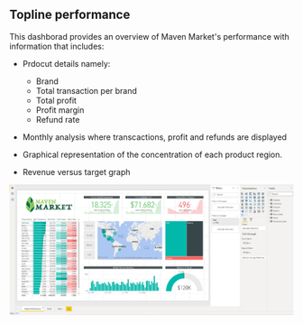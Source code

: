 ## Topline performance

This dashborad provides an overview of Maven Market's performance with information that includes:

* Prdocut details namely:
  * Brand
  * Total transaction per brand
  * Total profit
  * Profit margin
  * Refund rate

* Monthly analysis where transcactions, profit and refunds are displayed

* Graphical representation of the concentration of each product region.

* Revenue versus target graph 

<p align="center">
  <img width="1200" src="https://github.com/Mufumi/Udemy---Microsoft-Power-BI-Desktop-for-Business-Intelligence/blob/main/Bonus%20Project/Documentation%20Illustration/MM_Topline_Performance.png" alt="Maven Market Topline performance">
</p>
